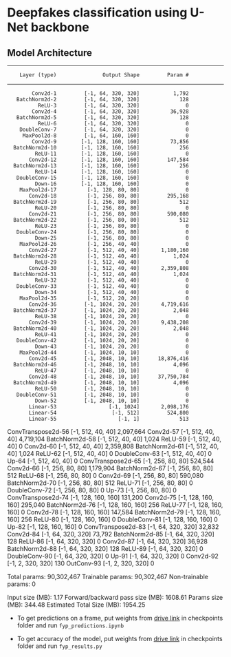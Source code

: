 # Deepfakes classification using U-Net backbone

## Model Architecture

----------------------------------------------------------------
        Layer (type)               Output Shape         Param #
----------------------------------------------------------------
            Conv2d-1         [-1, 64, 320, 320]           1,792
       BatchNorm2d-2         [-1, 64, 320, 320]             128
              ReLU-3         [-1, 64, 320, 320]               0
            Conv2d-4         [-1, 64, 320, 320]          36,928
       BatchNorm2d-5         [-1, 64, 320, 320]             128
              ReLU-6         [-1, 64, 320, 320]               0
        DoubleConv-7         [-1, 64, 320, 320]               0
         MaxPool2d-8         [-1, 64, 160, 160]               0
            Conv2d-9        [-1, 128, 160, 160]          73,856
      BatchNorm2d-10        [-1, 128, 160, 160]             256
             ReLU-11        [-1, 128, 160, 160]               0
           Conv2d-12        [-1, 128, 160, 160]         147,584
      BatchNorm2d-13        [-1, 128, 160, 160]             256
             ReLU-14        [-1, 128, 160, 160]               0
       DoubleConv-15        [-1, 128, 160, 160]               0
             Down-16        [-1, 128, 160, 160]               0
        MaxPool2d-17          [-1, 128, 80, 80]               0
           Conv2d-18          [-1, 256, 80, 80]         295,168
      BatchNorm2d-19          [-1, 256, 80, 80]             512
             ReLU-20          [-1, 256, 80, 80]               0
           Conv2d-21          [-1, 256, 80, 80]         590,080
      BatchNorm2d-22          [-1, 256, 80, 80]             512
             ReLU-23          [-1, 256, 80, 80]               0
       DoubleConv-24          [-1, 256, 80, 80]               0
             Down-25          [-1, 256, 80, 80]               0
        MaxPool2d-26          [-1, 256, 40, 40]               0
           Conv2d-27          [-1, 512, 40, 40]       1,180,160
      BatchNorm2d-28          [-1, 512, 40, 40]           1,024
             ReLU-29          [-1, 512, 40, 40]               0
           Conv2d-30          [-1, 512, 40, 40]       2,359,808
      BatchNorm2d-31          [-1, 512, 40, 40]           1,024
             ReLU-32          [-1, 512, 40, 40]               0
       DoubleConv-33          [-1, 512, 40, 40]               0
             Down-34          [-1, 512, 40, 40]               0
        MaxPool2d-35          [-1, 512, 20, 20]               0
           Conv2d-36         [-1, 1024, 20, 20]       4,719,616
      BatchNorm2d-37         [-1, 1024, 20, 20]           2,048
             ReLU-38         [-1, 1024, 20, 20]               0
           Conv2d-39         [-1, 1024, 20, 20]       9,438,208
      BatchNorm2d-40         [-1, 1024, 20, 20]           2,048
             ReLU-41         [-1, 1024, 20, 20]               0
       DoubleConv-42         [-1, 1024, 20, 20]               0
             Down-43         [-1, 1024, 20, 20]               0
        MaxPool2d-44         [-1, 1024, 10, 10]               0
           Conv2d-45         [-1, 2048, 10, 10]      18,876,416
      BatchNorm2d-46         [-1, 2048, 10, 10]           4,096
             ReLU-47         [-1, 2048, 10, 10]               0
           Conv2d-48         [-1, 2048, 10, 10]      37,750,784
      BatchNorm2d-49         [-1, 2048, 10, 10]           4,096
             ReLU-50         [-1, 2048, 10, 10]               0
       DoubleConv-51         [-1, 2048, 10, 10]               0
             Down-52         [-1, 2048, 10, 10]               0
           Linear-53                 [-1, 1024]       2,098,176
           Linear-54                  [-1, 512]         524,800
           Linear-55                    [-1, 1]             513
  ConvTranspose2d-56          [-1, 512, 40, 40]       2,097,664
           Conv2d-57          [-1, 512, 40, 40]       4,719,104
      BatchNorm2d-58          [-1, 512, 40, 40]           1,024
             ReLU-59          [-1, 512, 40, 40]               0
           Conv2d-60          [-1, 512, 40, 40]       2,359,808
      BatchNorm2d-61          [-1, 512, 40, 40]           1,024
             ReLU-62          [-1, 512, 40, 40]               0
       DoubleConv-63          [-1, 512, 40, 40]               0
               Up-64          [-1, 512, 40, 40]               0
  ConvTranspose2d-65          [-1, 256, 80, 80]         524,544
           Conv2d-66          [-1, 256, 80, 80]       1,179,904
      BatchNorm2d-67          [-1, 256, 80, 80]             512
             ReLU-68          [-1, 256, 80, 80]               0
           Conv2d-69          [-1, 256, 80, 80]         590,080
      BatchNorm2d-70          [-1, 256, 80, 80]             512
             ReLU-71          [-1, 256, 80, 80]               0
       DoubleConv-72          [-1, 256, 80, 80]               0
               Up-73          [-1, 256, 80, 80]               0
  ConvTranspose2d-74        [-1, 128, 160, 160]         131,200
           Conv2d-75        [-1, 128, 160, 160]         295,040
      BatchNorm2d-76        [-1, 128, 160, 160]             256
             ReLU-77        [-1, 128, 160, 160]               0
           Conv2d-78        [-1, 128, 160, 160]         147,584
      BatchNorm2d-79        [-1, 128, 160, 160]             256
             ReLU-80        [-1, 128, 160, 160]               0
       DoubleConv-81        [-1, 128, 160, 160]               0
               Up-82        [-1, 128, 160, 160]               0
  ConvTranspose2d-83         [-1, 64, 320, 320]          32,832
           Conv2d-84         [-1, 64, 320, 320]          73,792
      BatchNorm2d-85         [-1, 64, 320, 320]             128
             ReLU-86         [-1, 64, 320, 320]               0
           Conv2d-87         [-1, 64, 320, 320]          36,928
      BatchNorm2d-88         [-1, 64, 320, 320]             128
             ReLU-89         [-1, 64, 320, 320]               0
       DoubleConv-90         [-1, 64, 320, 320]               0
               Up-91         [-1, 64, 320, 320]               0
           Conv2d-92          [-1, 2, 320, 320]             130
          OutConv-93          [-1, 2, 320, 320]               0

Total params: 90,302,467
Trainable params: 90,302,467
Non-trainable params: 0

Input size (MB): 1.17
Forward/backward pass size (MB): 1608.61
Params size (MB): 344.48
Estimated Total Size (MB): 1954.25

- To get predictions on a frame, put weights from [drive link](https://drive.google.com/drive/folders/1ST3ygCUMGP4tyQz8T7NezUgKFhXt5CRk?usp=sharing) in checkpoints folder and run `fyp_predictions.ipynb`

- To get accuracy of the model, put weights from [drive link](https://drive.google.com/drive/folders/1ST3ygCUMGP4tyQz8T7NezUgKFhXt5CRk?usp=sharing) in checkpoints folder and run `fyp_results.py`
